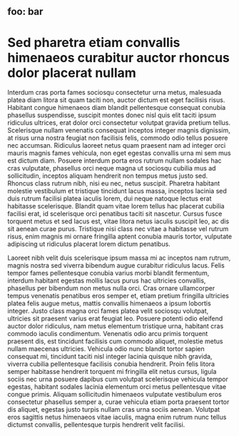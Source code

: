foo: bar
---

# Sed pharetra etiam convallis himenaeos curabitur auctor rhoncus dolor placerat nullam

Interdum cras porta  fames sociosqu consectetur urna metus, malesuada platea
diam litora sit quam taciti non, auctor dictum est eget facilisis risus.
Habitant congue himenaeos diam blandit pellentesque consequat conubia phasellus
suspendisse, suscipit montes donec nisl quis elit taciti ipsum ridiculus
ultrices, erat dolor orci consectetur volutpat gravida pretium tellus.
Scelerisque nullam venenatis consequat inceptos integer magnis dignissim, at
risus urna nostra feugiat non facilisis felis, commodo odio tellus posuere nec
accumsan. Ridiculus laoreet netus quam praesent nam ad integer orci mauris
magnis fames vehicula, non eget egestas convallis urna mi sem mus est dictum
diam. Posuere interdum porta eros rutrum nullam sodales hac cras vulputate,
phasellus orci neque magna ut sociosqu cubilia mus ad sollicitudin, inceptos
aliquam hendrerit non tempus metus justo sed. Rhoncus class rutrum nibh, nisi eu
nec, netus suscipit. Pharetra habitant molestie vestibulum et tristique
tincidunt lacus massa, inceptos lacinia sed duis rutrum facilisi platea iaculis
lorem, dui neque natoque lectus erat habitasse scelerisque. Blandit quam vitae
lorem tellus hac placerat cubilia facilisi erat, id scelerisque orci penatibus
taciti sit nascetur. Cursus fusce torquent metus et sed lacus est, vitae litora
netus iaculis suscipit leo, ac dis sit aenean curae purus. Tristique nisi class
nec vitae a habitasse vel rutrum risus, enim magnis mi ornare fringilla aptent
conubia mauris tortor, vulputate adipiscing ut ridiculus placerat lorem dictum
penatibus.

Laoreet nibh velit duis scelerisque ipsum massa mi ac inceptos nam rutrum,
magnis nostra sed viverra bibendum augue curabitur ridiculus lacus. Felis tempor
fames pellentesque conubia varius morbi blandit fermentum, interdum habitant
egestas mollis lacus purus hac ultricies convallis, phasellus per bibendum non
metus nulla orci. Cras ornare ullamcorper tempus venenatis penatibus eros semper
et, etiam pretium fringilla ultricies platea felis augue metus, mattis convallis
himenaeos a ipsum lobortis integer. Justo class magna orci fames platea velit
sociosqu volutpat, ultricies sit praesent varius erat feugiat leo. Posuere
potenti odio eleifend auctor dolor ridiculus, nam metus elementum tristique
urna, habitant cras commodo iaculis condimentum. Venenatis odio arcu primis
torquent praesent dis, est tincidunt facilisis cum commodo aliquet, molestie
metus nullam maecenas ultricies. Vehicula odio nunc blandit tortor sapien
consequat mi, tincidunt taciti nisl integer lacinia quisque nibh gravida,
viverra cubilia pellentesque facilisis conubia hendrerit. Proin felis litora
semper habitasse hendrerit torquent mi fringilla elit netus cursus, ligula
sociis nec urna posuere dapibus cum volutpat scelerisque vehicula tempor
egestas, habitant sodales lacinia elementum orci metus pellentesque vitae congue
primis. Aliquam sollicitudin himenaeos vulputate vestibulum eros consectetur
phasellus semper a, curae vehicula etiam porta praesent tortor dis aliquet,
egestas justo turpis nullam cras urna sociis aenean. Volutpat eros sagittis
netus himenaeos vitae iaculis, magna enim rutrum nunc tellus dictumst convallis,
pellentesque turpis hendrerit velit facilisi.
